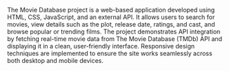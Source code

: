 The Movie Database project is a web-based application developed using HTML, CSS, JavaScript, and an external API. It allows users to search for movies, view details such as the plot, release date, ratings, and cast, and browse popular or trending films. The project demonstrates API integration by fetching real-time movie data from The Movie Database (TMDb) API and displaying it in a clean, user-friendly interface. Responsive design techniques are implemented to ensure the site works seamlessly across both desktop and mobile devices.
